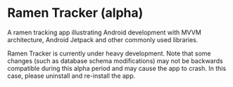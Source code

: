 # Ramen Tracker (alpha)

A ramen tracking app illustrating Android development with MVVM architecture, Android Jetpack and other commonly used libraries.

Ramen Tracker is currently under heavy development. Note that some changes (such as database schema modifications) may not be backwards compatible during this alpha period and may cause the app to crash. In this case, please uninstall and re-install the app.
